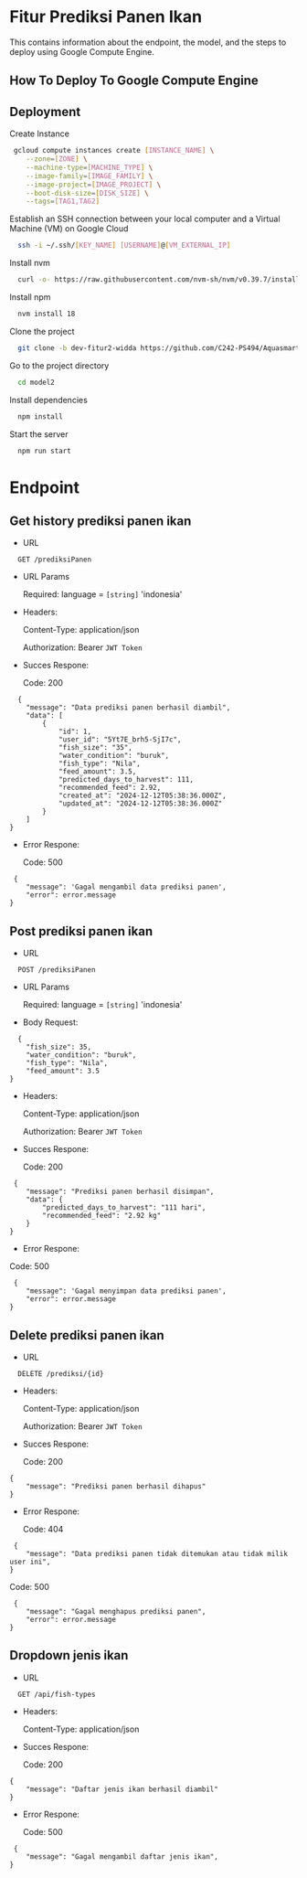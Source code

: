 
# Fitur Prediksi Panen Ikan

This contains information about the endpoint, the model, and the steps to deploy using Google Compute Engine.


## How To Deploy To Google Compute Engine
## Deployment

Create Instance

```bash
 gcloud compute instances create [INSTANCE_NAME] \
    --zone=[ZONE] \
    --machine-type=[MACHINE_TYPE] \
    --image-family=[IMAGE_FAMILY] \
    --image-project=[IMAGE_PROJECT] \
    --boot-disk-size=[DISK_SIZE] \
    --tags=[TAG1,TAG2]

```
Establish an SSH connection between your local computer and a Virtual Machine (VM) on Google Cloud
```bash
  ssh -i ~/.ssh/[KEY_NAME] [USERNAME]@[VM_EXTERNAL_IP]

```
Install nvm

```bash
  curl -o- https://raw.githubusercontent.com/nvm-sh/nvm/v0.39.7/install.sh | bash
```
Install npm

```bash
  nvm install 18
```

Clone the project

```bash
  git clone -b dev-fitur2-widda https://github.com/C242-PS494/Aquasmart.git
```

Go to the project directory

```bash
  cd model2
```

Install dependencies

```bash
  npm install
```

Start the server

```bash
  npm run start
```


    
# Endpoint

## Get history prediksi panen ikan

- URL
```http
  GET /prediksiPanen
```
- URL Params

  Required: language = `[string]` 'indonesia'


- Headers:
    
    Content-Type: application/json
    
    Authorization: Bearer `JWT Token`

- Succes Respone:
  
  Code: 200
```http
  {
    "message": "Data prediksi panen berhasil diambil",
    "data": [
        {
            "id": 1,
            "user_id": "5Yt7E_brh5-SjI7c",
            "fish_size": "35",
            "water_condition": "buruk",
            "fish_type": "Nila",
            "feed_amount": 3.5,
            "predicted_days_to_harvest": 111,
            "recommended_feed": 2.92,
            "created_at": "2024-12-12T05:38:36.000Z",
            "updated_at": "2024-12-12T05:38:36.000Z"
        }
    ]
}
```

- Error Respone:

  Code: 500
```http
 {
    "message": 'Gagal mengambil data prediksi panen',
    "error": error.message
}

```

## Post prediksi panen ikan

- URL
```http
  POST /prediksiPanen
```
- URL Params

  Required: language = `[string]` 'indonesia'

- Body Request:
```http
  {
    "fish_size": 35,
    "water_condition": "buruk",
    "fish_type": "Nila",
    "feed_amount": 3.5
}
```

- Headers:
    
    Content-Type: application/json
    
    Authorization: Bearer `JWT Token`

- Succes Respone:
  
  Code: 200
```http
 {
    "message": "Prediksi panen berhasil disimpan",
    "data": {
        "predicted_days_to_harvest": "111 hari",
        "recommended_feed": "2.92 kg"
    }
}

```
  - Error Respone:

  Code: 500
```http
 {
    "message": 'Gagal menyimpan data prediksi panen',
    "error": error.message
}

```

## Delete prediksi panen ikan

- URL
```http
  DELETE /prediksi/{id}
```

- Headers:
    
    Content-Type: application/json
    
    Authorization: Bearer `JWT Token`

- Succes Respone:
  
  Code: 200
```http
{
    "message": "Prediksi panen berhasil dihapus"
}

```
  
- Error Respone:

  Code: 404
```http
 {
    "message": "Data prediksi panen tidak ditemukan atau tidak milik user ini",
}
```

Code: 500
```http
 {
    "message": "Gagal menghapus prediksi panen",
    "error": error.message
}
```

## Dropdown jenis ikan

- URL
```http
  GET /api/fish-types
```

- Headers:
    
    Content-Type: application/json

- Succes Respone:
  
  Code: 200
```http
{
    "message": "Daftar jenis ikan berhasil diambil"
}

```
  
- Error Respone:

  Code: 500
```http
 {
    "message": "Gagal mengambil daftar jenis ikan",
}
```
